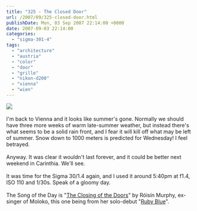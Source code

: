 ```yaml
---
title: "325 - The Closed Door"
url: /2007/09/325-closed-door.html
publishDate: Mon, 03 Sep 2007 22:14:00 +0000
date: 2007-09-03 22:14:00
categories: 
  - "sigma-301-4"
tags: 
  - "architecture"
  - "austria"
  - "color"
  - "door"
  - "grille"
  - "nikon-d200"
  - "vienna"
  - "wien"
---
```

<a href="https://d25zfm9zpd7gm5.cloudfront.net/1200x1200/2007/20070903_174443_nx.jpg"><img src="https://d25zfm9zpd7gm5.cloudfront.net/0600x0600/2007/20070903_174443_nx.jpg"/></a><br/><br/>I'm back to Vienna and it looks like summer's gone. Normally we should have three more weeks of warm late-summer weather, but instead there's what seems to be a solid rain front, and I fear it will kill off what may be left of summer. Snow down to 1000 meters is predicted for Wednesday! I feel betrayed.<br/><br/>Anyway. It was clear it wouldn't last forever, and it could be better next weekend in Carinthia. We'll see.<br/><br/>It was time for the Sigma 30/1.4 again, and I used it around 5:40pm at f1.4, ISO 110 and 1/30s. Speak of a gloomy day.<br/><br/>The Song of the Day is "<a href="http://www.lyricsdir.com/roisin-murphy-the-closing-of-the-doors-lyrics.html" target="_blank">The Closing of the Doors</a>" by Róisín Murphy, ex-singer of Moloko, this one being from her solo-debut "<a href="http://www.amazon.com/Ruby-Blue-Roisin-Murphy/dp/B000EQ5PZ0" target="_blank">Ruby Blue</a>".

